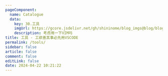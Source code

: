 ```yaml
---
pageComponent: 
  name: Catalogue
  data: 
    key: 30.工具
    imgUrl: https://gcore.jsdelivr.net/gh/shininome/blog_imgs@blog/blog/basic/tools.png
    description: 考虑用一下VIM吗
title: 工具 - 工欲善其事必先用VSCODE
permalink: /tools/
sidebar: false
article: false
comment: false
editLink: false
date: 2024-04-22 10:21:22
---
```

